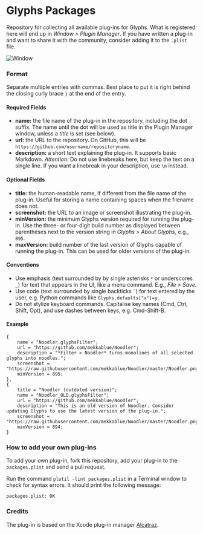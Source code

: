 # Glyphs Packages

Repository for collecting all available plug-ins for Glyphs. What is registered here will end up in *Window > Plugin Manager*. If you have written a plug-in and want to share it with the community, consider adding it to the `.plist` file.

![Window](https://github.com/schriftgestalt/glyphs-packages/blob/master/images/Screenshot.png?raw=true)

### Format

Separate multiple entries with commas. Best place to put it is right behind the closing curly brace `}` at the end of the entry.

#### Required Fields

- **name:** the file name of the plug-in in the repository, including the dot suffix. The name until the dot will be used as title in the Plugin Manager window, unless a *title* is set (see below).
- **url:** the URL to the repository. On GitHub, this will be `https://github.com/username/repositoryname`.
- **description:** a short text explaining the plug-in. It supports basic Markdown. *Attention:* Do not use linebreaks here, but keep the text on a single line. If you want a linebreak in your description, use `\n` instead.

#### Optional Fields

- **title:** the human-readable name, if different from the file name of the plug-in. Useful for storing a name containing spaces when the filename does not.
- **screenshot:** the URL to an image or screenshot illustrating the plug-in.
- **minVersion:** the minimum Glyphs version required for running the plug-in. Use the three- or four-digit build number as displayed between parentheses next to the version string in *Glyphs > About Glyphs,* e.g., `895`.
- **maxVersion:** build number of the last version of Glyphs capable of running the plug-in. This can be used for older versions of the plug-in.

#### Conventions

* Use emphasis (text surrounded by by single asterisks `*` or underscores `_`) for text that appears in the UI, like a menu command. E.g., *File > Save.*
* Use code (text surrounded by single backticks `` ` ``) for text entered by the user, e.g. Python commands like `Glyphs.defaults["x"]=y`.
* Do not stylize keyboard commands. Capitalise key names (Cmd, Ctrl, Shift, Opt), and use dashes between keys, e.g. Cmd-Shift-B.

#### Example

	{
		name = "Noodler.glyphsFilter";
		url = "https://github.com/mekkablue/Noodler";
		description = "*Filter > Noodler* turns monolines of all selected glyphs into noodles.";
		screenshot = "https://raw.githubusercontent.com/mekkablue/Noodler/master/Noodler.png";
		minVersion = 895;
	},
	{
		title = "Noodler (outdated version)";
		name = "Noodler_OLD.glyphsFilter";
		url = "https://github.com/mekkablue/Noodler";
		description = "This is an old version of Noodler. Consider updating Glyphs to use the latest version of the plug-in.";
		screenshot = "https://raw.githubusercontent.com/mekkablue/Noodler/master/Noodler.png";
		maxVersion = 894;
	}


### How to add your own plug-ins

To add your own plug-in, fork this repository, add your plug-in to the `packages.plist` and send a pull request.

Run the command `plutil -lint packages.plist` in a Terminal window to check for syntax errors. It should print the following message:
```
packages.plist: OK
```

### Credits

The plug-in is based on the Xcode plug-in manager [Alcatraz](http://alcatraz.io).